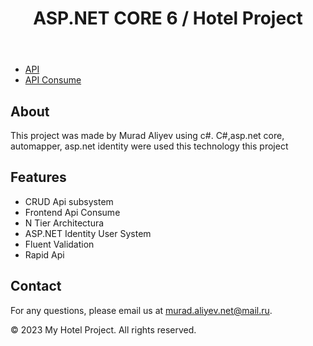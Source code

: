<!DOCTYPE html>
<html>
<head>
    <link rel="stylesheet" type="text/css" href="styles.css">
</head>
<body>
    <header>
        <h1>ASP.NET CORE 6 / Hotel Project</h1>
    </header>
    <nav>
        <ul>
            <li><a href="#">API</a></li>
            <li><a href="#">API Consume</a></li>
        </ul>
    </nav>
    <main>
        <section>
            <h2>About</h2>
            <p>This project was made by Murad Aliyev using c#. C#,asp.net core, automapper, asp.net identity were used this technology this project</p>
        </section>
        <section>
            <h2>Features</h2>
            <ul>
                <li>CRUD Api subsystem</li>
                <li>Frontend Api Consume</li>
                <li>N Tier Architectura</li>
                <li>ASP.NET Identity User System</li> 
                <li>Fluent Validation</li> 
                <li>Rapid Api</li>
            </ul>
        </section>
        <section>
            <h2>Contact</h2>
            <p>For any questions, please email us at <a href="mailto:murad.aliyev.net@mail.ru">murad.aliyev.net@mail.ru</a>.</p>
        </section>
    </main>
    <footer>
        <p>&copy; 2023 My Hotel Project. All rights reserved.</p>
    </footer>
</body>
</html>
